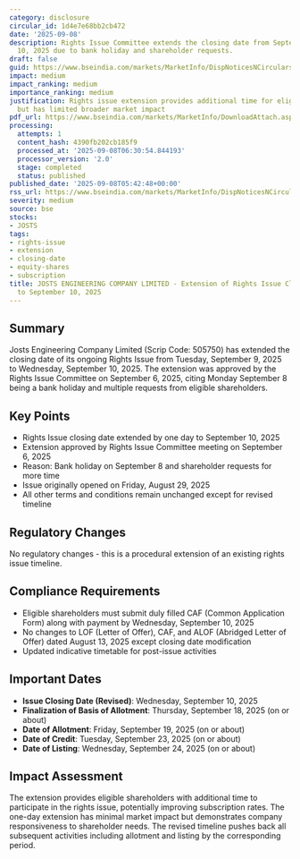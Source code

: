 ```yaml
---
category: disclosure
circular_id: 1d4e7e68bb2cb472
date: '2025-09-08'
description: Rights Issue Committee extends the closing date from September 9 to September
  10, 2025 due to bank holiday and shareholder requests.
draft: false
guid: https://www.bseindia.com/markets/MarketInfo/DispNoticesNCirculars.aspx?Noticeid={FC70D8BD-B65C-4564-9432-F21C2C9246AF}&noticeno=20250908-5&dt=09/08/2025&icount=5&totcount=6&flag=0
impact: medium
impact_ranking: medium
importance_ranking: medium
justification: Rights issue extension provides additional time for eligible shareholders
  but has limited broader market impact
pdf_url: https://www.bseindia.com/markets/MarketInfo/DownloadAttach.aspx?id=20250908-5&attachedId=7578865f-5565-49a2-990b-740917adb4d4
processing:
  attempts: 1
  content_hash: 4390fb202cb185f9
  processed_at: '2025-09-08T06:30:54.844193'
  processor_version: '2.0'
  stage: completed
  status: published
published_date: '2025-09-08T05:42:48+00:00'
rss_url: https://www.bseindia.com/markets/MarketInfo/DispNoticesNCirculars.aspx?Noticeid={FC70D8BD-B65C-4564-9432-F21C2C9246AF}&noticeno=20250908-5&dt=09/08/2025&icount=5&totcount=6&flag=0
severity: medium
source: bse
stocks:
- JOSTS
tags:
- rights-issue
- extension
- closing-date
- equity-shares
- subscription
title: JOSTS ENGINEERING COMPANY LIMITED - Extension of Rights Issue Closing Date
  to September 10, 2025
---
```


## Summary

Josts Engineering Company Limited (Scrip Code: 505750) has extended the closing date of its ongoing Rights Issue from Tuesday, September 9, 2025 to Wednesday, September 10, 2025. The extension was approved by the Rights Issue Committee on September 6, 2025, citing Monday September 8 being a bank holiday and multiple requests from eligible shareholders.

## Key Points

- Rights Issue closing date extended by one day to September 10, 2025
- Extension approved by Rights Issue Committee meeting on September 6, 2025
- Reason: Bank holiday on September 8 and shareholder requests for more time
- Issue originally opened on Friday, August 29, 2025
- All other terms and conditions remain unchanged except for revised timeline

## Regulatory Changes

No regulatory changes - this is a procedural extension of an existing rights issue timeline.

## Compliance Requirements

- Eligible shareholders must submit duly filled CAF (Common Application Form) along with payment by Wednesday, September 10, 2025
- No changes to LOF (Letter of Offer), CAF, and ALOF (Abridged Letter of Offer) dated August 13, 2025 except closing date modification
- Updated indicative timetable for post-issue activities

## Important Dates

- **Issue Closing Date (Revised)**: Wednesday, September 10, 2025
- **Finalization of Basis of Allotment**: Thursday, September 18, 2025 (on or about)
- **Date of Allotment**: Friday, September 19, 2025 (on or about)
- **Date of Credit**: Tuesday, September 23, 2025 (on or about)
- **Date of Listing**: Wednesday, September 24, 2025 (on or about)

## Impact Assessment

The extension provides eligible shareholders with additional time to participate in the rights issue, potentially improving subscription rates. The one-day extension has minimal market impact but demonstrates company responsiveness to shareholder needs. The revised timeline pushes back all subsequent activities including allotment and listing by the corresponding period.